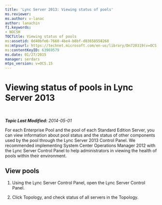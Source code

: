 ```yaml
---
title: 'Lync Server 2013: Viewing status of pools'
ms.reviewer: 
ms.author: v-lanac
author: lanachin
f1.keywords:
- NOCSH
TOCTitle: Viewing status of pools
ms:assetid: 0d40bfe6-7660-4be4-b8bf-d03658558268
ms:mtpsurl: https://technet.microsoft.com/en-us/library/Dn720319(v=OCS.15)
ms:contentKeyID: 63969579
ms.date: 01/27/2015
manager: serdars
mtps_version: v=OCS.15
---
```


<div data-xmlns="http://www.w3.org/1999/xhtml">

<div class="topic" data-xmlns="http://www.w3.org/1999/xhtml" data-msxsl="urn:schemas-microsoft-com:xslt" data-cs="http://msdn.microsoft.com/">

<div data-asp="https://msdn2.microsoft.com/asp">

# Viewing status of pools in Lync Server 2013

</div>

<div id="mainSection">

<div id="mainBody">

<span> </span>

_**Topic Last Modified:** 2014-05-01_

For each Enterprise Pool and the pool of each Standard Edition Server, you can view information about pool status and the status of other components used by the pool through the Lync Server 2013 Control Panel. We recommended implementing System Center Operations Manager 2012 with the Lync Server Control Panel to help administrators in viewing the health of pools within their environment.

<div>

## View pools

1.  Using the Lync Server Control Panel, open the Lync Server Control Panel.

2.  Click Topology, and check status of all servers in the Topology.

</div>

</div>

<span> </span>

</div>

</div>

</div>

